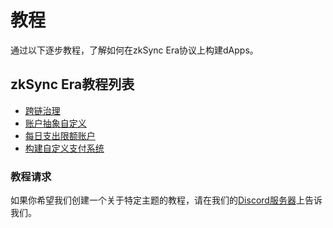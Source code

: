 # 教程

通过以下逐步教程，了解如何在zkSync Era协议上构建dApps。

## zkSync Era教程列表

- [跨链治理](./tutorials/cross-chain-tutorial.md)
- [账户抽象自定义](../tutorials/custom-aa-tutorial.md)
- [每日支出限额账户](./tutorials/aa-daily-spend-limit.md)
- [构建自定义支付系统](.../tutorials/custom-paymaster-tutorial.md)

### 教程请求

如果你希望我们创建一个关于特定主题的教程，请在我们的[Discord服务器](https://join.zksync.dev/)上告诉我们。
